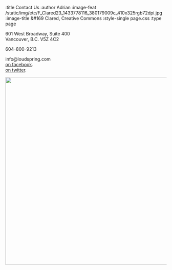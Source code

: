 :title Contact Us
:author Adrian
:image-feat /static/img/etc/F_Clared23_1433778116_380179009c_410x325rgb72dpi.jpg
:image-title &#169 Clared, Creative Commons
:style-single page.css
:type page

<p>601 West Broadway, Suite 400<br />
Vancouver, B.C. V5Z 4C2</p>
<p>604-800-9213</p>
info@loudspring.com</br>			
<a href="http://facebook.com/loudspringd">on facebook</a>.<br/>
<a href="http://twitter.com/loudspringd">on twitter</a>.</br>

<a href="http://maps.google.com/maps?q=601+West+Broadway,+Vancouver,+BC,+Canada&hl=en&sll=37.0625,-95.677068&sspn=39.320439,74.882813&oq=601+west+b&hnear=601+W+Broadway,+Vancouver,+British+Columbia+V5Z+4C2,+Canada&t=m&z=16"><img src="/static/img/etc/601Broadway_Map.jpg" width="660" height="585" /></a>